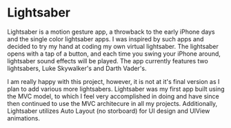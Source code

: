 # Lightsaber

Lightsaber is a motion gesture app, a throwback to the early iPhone days and the single color lightsaber apps. I was inspired by such apps and decided to try my hand at coding my own virtual lightsaber. The lightsaber opens with a tap of a button, and each time you swing your iPhone around, lightsaber sound effects will be played. The app currently features two lightsabers, Luke Skywalker's and Darth Vader's.

I am really happy with this project, however, it is not at it's final version as I plan to add various more lightsabers. Lightsaber was my first app built using the MVC model, to which I feel very accomplished in doing and have since then continued to use the MVC architecure in all my projects. Additionally, Lightsaber utilizes Auto Layout (no storboard) for UI design and UIView animations.

